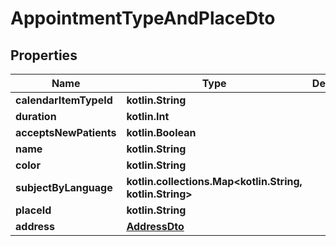 
# AppointmentTypeAndPlaceDto

## Properties
Name | Type | Description | Notes
------------ | ------------- | ------------- | -------------
**calendarItemTypeId** | **kotlin.String** |  |
**duration** | **kotlin.Int** |  |
**acceptsNewPatients** | **kotlin.Boolean** |  |
**name** | **kotlin.String** |  |  [optional]
**color** | **kotlin.String** |  |  [optional]
**subjectByLanguage** | **kotlin.collections.Map&lt;kotlin.String, kotlin.String&gt;** |  |  [optional]
**placeId** | **kotlin.String** |  |  [optional]
**address** | [**AddressDto**](AddressDto.md) |  |  [optional]
